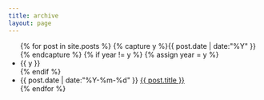 ```yaml
---
title: archive
layout: page
---
```

<ul class="listing">
{% for post in site.posts %}
	{% capture y %}{{ post.date | date:"%Y" }}{% endcapture %}
	{% if year != y %}
		{% assign year = y %}
		<li class="listing-seperator">{{ y }}</li>
	{% endif %}
	<li class="listing-item">
		<time datetime="{{ post.date | date:"%Y-%m-%d" }}">{{ post.date | date:"%Y-%m-%d" }}</time>
		<a href="{{ post.url }}" title="{{ post.title }}">{{ post.title }}</a>
	</li>
{% endfor %}
</ul>




















